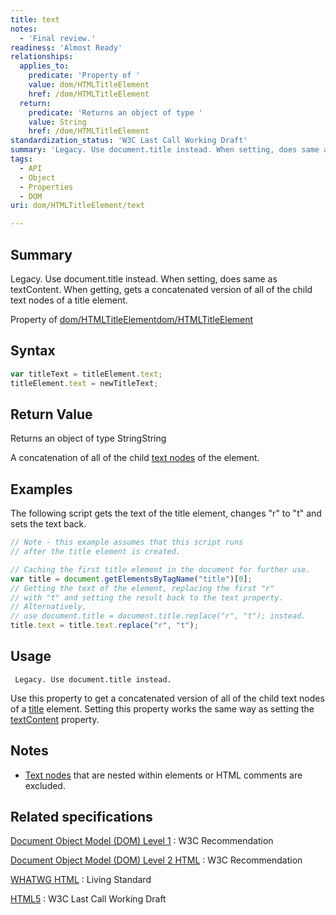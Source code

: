 ```yaml
---
title: text
notes:
  - 'Final review.'
readiness: 'Almost Ready'
relationships:
  applies_to:
    predicate: 'Property of '
    value: dom/HTMLTitleElement
    href: /dom/HTMLTitleElement
  return:
    predicate: 'Returns an object of type '
    value: String
    href: /dom/HTMLTitleElement
standardization_status: 'W3C Last Call Working Draft'
summary: 'Legacy. Use document.title instead. When setting, does same as textContent. When getting, gets a concatenated version of all of the child text nodes of a title element.'
tags:
  - API
  - Object
  - Properties
  - DOM
uri: dom/HTMLTitleElement/text

---
```

## <span>Summary</span>

Legacy. Use document.title instead. When setting, does same as textContent. When getting, gets a concatenated version of all of the child text nodes of a title element.

Property of [dom/HTMLTitleElement](/dom/HTMLTitleElement)[dom/HTMLTitleElement](/dom/HTMLTitleElement)

## <span>Syntax</span>

``` js
var titleText = titleElement.text;
titleElement.text = newTitleText;
```

## <span>Return Value</span>

Returns an object of type StringString

A concatenation of all of the child [text nodes](/dom/Text) of the element.

## <span>Examples</span>

The following script gets the text of the title element, changes "r" to "t" and sets the text back.

``` js
// Note - this example assumes that this script runs
// after the title element is created.

// Caching the first title element in the document for further use.
var title = document.getElementsByTagName("title")[0];
// Getting the text of the element, replacing the first "r"
// with "t" and setting the result back to the text property.
// Alternatively,
// use document.title = document.title.replace("r", "t"); instead.
title.text = title.text.replace("r", "t");
```

## <span>Usage</span>

     Legacy. Use document.title instead.

Use this property to get a concatenated version of all of the child text nodes of a [title](/html/elements/title) element. Setting this property works the same way as setting the [textContent](/dom/Node/textContent) property.

## <span>Notes</span>

-   [Text nodes](/dom/Text) that are nested within elements or HTML comments are excluded.

## <span>Related specifications</span>

[Document Object Model (DOM) Level 1](http://www.w3.org/TR/REC-DOM-Level-1/level-one-html.html#ID-77500413)
:   W3C Recommendation

[Document Object Model (DOM) Level 2 HTML](http://www.w3.org/TR/DOM-Level-2-HTML/html.html#ID-77500413)
:   W3C Recommendation

[WHATWG HTML](http://www.whatwg.org/specs/web-apps/current-work/multipage/semantics.html#dom-title-text)
:   Living Standard

[HTML5](http://www.w3.org/TR/html5/text-level-semantics.html#dom-a-text)
:   W3C Last Call Working Draft
